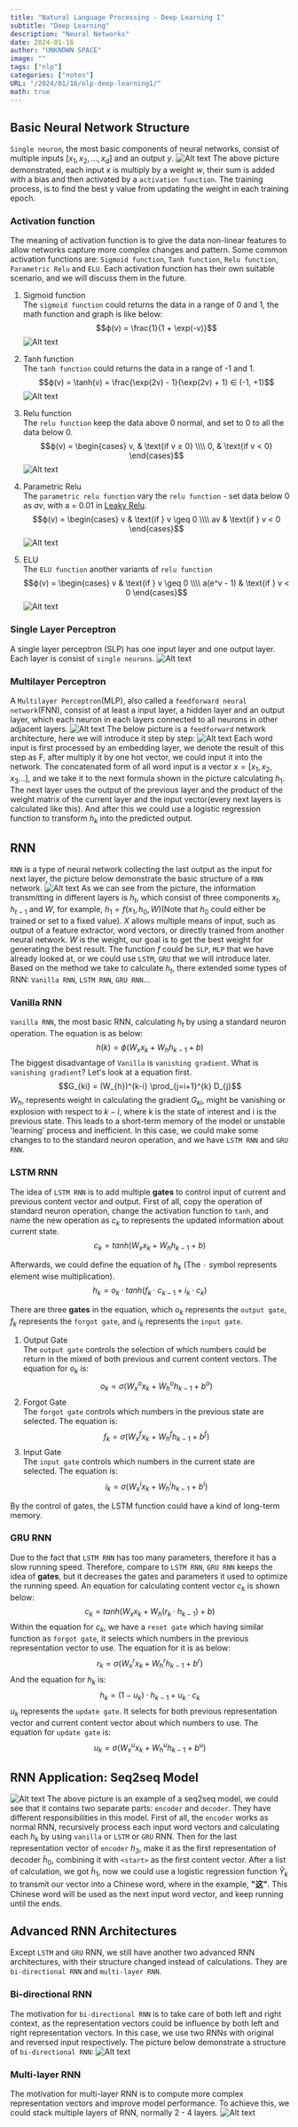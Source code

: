 ```yaml
---
title: "Natural Language Processing - Deep Learning I"
subtitle: "Deep Learning"
description: "Neural Networks"
date: 2024-01-16
author: "UNKNOWN SPACE"
image: ""
tags: ["nlp"]
categories: ["notes"]
URL: "/2024/01/16/nlp-deep-learning1/"
math: true
---
```


## Basic Neural Network Structure 
`Single neuron`, the most basic components of neural networks, consist of multiple inputs $[x_1, x_2, ..., x_d]$ and an output $y$.
![Alt text](/img/nlp-deep-1/image.png)
The above picture demonstrated, each input $x$ is multiply by a weight $w$, their sum is added with a bias and then activated by a `activation function`. The training process, is to find the best y value from updating the weight in each training epoch. 

### Activation function
The meaning of activation function is to give the data non-linear features to allow networks capture more complex changes and pattern. Some common activation functions are: `Sigmoid function`, `Tanh function`, `Relu function`, `Parametric Relu` and `ELU`. Each activation function has their own suitable scenario, and we will discuss them in the future.

1. Sigmoid function  
The `sigmoid function` could returns the data in a range of 0 and 1, the math function and graph is like below:
$$ϕ(v) = \frac{1}{1 + \exp(-v)}$$
![Alt text](/img/nlp-deep-1/image2.png)

2. Tanh function  
The `tanh function` could returns the data in a range of -1 and 1.
$$ϕ(v) = \tanh(v) = \frac{\exp(2v) - 1}{\exp(2v) + 1} ∈ (-1, +1)$$
![Alt text](/img/nlp-deep-1/image3.png)

3. Relu function  
The `relu function` keep the data above 0 normal, and set to 0 to all the data below 0.
$$ϕ(v) = \begin{cases} v, & \text{if v ≥ 0} \\\\ 0, & \text{if v < 0} \end{cases}$$
![Alt text](/img/nlp-deep-1/image4.png)

4. Parametric Relu  
The `parametric relu function` vary the `relu function` - set data below 0 as $av$, with a = 0.01 in [Leaky Relu](https://paperswithcode.com/method/leaky-relu).
$$ϕ(v) = \begin{cases} v & \text{if } v \geq 0 \\\\ av & \text{if } v < 0 \end{cases}$$
![Alt text](/img/nlp-deep-1/image5.png)

5. ELU  
The `ELU function` another variants of `relu function`
$$ϕ(v) = \begin{cases} v & \text{if } v \geq 0 \\\\ a(e^v - 1) & \text{if } v < 0 \end{cases}$$
![Alt text](/img/nlp-deep-1/image6.png)

### Single Layer Perceptron
A single layer perceptron (SLP) has one input layer and one output layer. Each layer is consist of `single neurons`.
![Alt text](/img/nlp-deep-1/image7.png)

### Multilayer Perceptron
A `Multilayer Perceptron`(MLP), also called a `feedforward neural network`(FNN), consist of at least a input layer, a hidden layer and an output layer, which each neuron in each layers connected to all neurons in other adjacent layers.
![Alt text](/img/nlp-deep-1/image8.png)
The below picture is a `feedforward` network architecture, here we will introduce it step by step:
![Alt text](/img/nlp-deep-1/image9.png)
Each word input is first processed by an embedding layer, we denote the result of this step as F, after multiply it by one hot vector, we could input it into the network. The concatenated form of all word input is a vector $x = [x_1, x_2, x_3...]$, and we take it to the next formula shown in the picture calculating $h_1$. The next layer uses the output of the previous layer and the product of the weight matrix of the current layer and the input vector(every next layers is calculated like this). And after this we could use a logistic regression function to transform $h_k$ into the predicted output.

## RNN
`RNN` is a type of neural network collecting the last output as the input for next layer, the picture below demonstrate the basic structure of a `RNN` network.
![Alt text](/img/nlp-deep-1/image10.png)
As we can see from the picture, the information transmitting in different layers is $h_t$, which consist of three components $x_t$, $h_{t-1}$ and $W$, for example, $h_1 = f(x_1, h_0, W)$(Note that $h_0$ could either be trained or set to a fixed value). $X$ allows multiple means of input, such as output of a feature extractor, word vectors, or directly trained from another neural network. $W$ is the weight, our goal is to get the best weight for generating the best result. The function $f$ could be `SLP`, `MLP` that we have already looked at, or we could use `LSTM`, `GRU` that we will introduce later. Based on the method we take to calculate $h_t$, there extended some types of RNN: `Vanilla RNN`, `LSTM RNN`, `GRU RNN`...
### Vanilla RNN
`Vanilla RNN`, the most basic RNN, calculating $h_t$ by using a standard neuron operation. The equation is as below:
$$h(k) = ϕ(W_xx_k + W_hh_{k−1} + b)$$
The biggest disadvantage of `Vanilla` is `vanishing gradient`. What is `vanishing gradient`? Let's look at a equation first.
$$G_{ki} = (W_{h})^{k-i} \prod_{j=i+1}^{k} D_{j}$$
$W_h$, represents weight in calculating the gradient $G_{ki}$, might be vanishing or explosion with respect to $k-i$, where k is the state of interest and i is the previous state. This leads to a short-term memory of the model or unstable 'learning' process and inefficient. In this case, we could make some changes to to the standard neuron operation, and we have `LSTM RNN` and `GRU RNN`.

### LSTM RNN
The idea of `LSTM RNN` is to add multiple **gates** to control input of current and previous content vector and output. First of all, copy the operation of standard neuron operation, change the activation function to `tanh`, and name the new operation as $c_k$ to represents the updated information about current state. 
$$c_k = tanh(W_xx_k + W_hh_{k−1} + b)$$

Afterwards, we could define the equation of $h_k$ (The `·` symbol represents element wise multiplication).
$$h_k = o_k · tanh(f_k · c_{k-1} + i_k · c_k)$$

There are three **gates** in the equation, which $o_k$ represents the `output gate`, $f_k$ represents the `forgot gate`, and $i_k$ represents the `input gate`. 
1. Output Gate  
The `output gate` controls the selection of which numbers could be return in the mixed of both previous and current content vectors. The equation for $o_k$ is:
$$o_k = σ(W^o_xx_k + W^o_hh_{k-1} + b^o)$$
2. Forgot Gate  
The `forgot gate` controls which numbers in the previous state are selected. The equation is:
$$f_k = σ(W^f_xx_k + W^f_hh_{k-1} + b^f)$$
3. Input Gate  
The `input gate` controls which numbers in the current state are selected. The equation is:
$$i_k = σ(W^i_xx_k + W^i_hh_{k-1} + b^i)$$

By the control of gates, the LSTM function could have a kind of long-term memory.
### GRU RNN
Due to the fact that `LSTM RNN` has too many parameters, therefore it has a slow running speed. Therefore, compare to `LSTM RNN`, `GRU RNN` keeps the idea of **gates**, but it decreases the gates and parameters it used to optimize the running speed. An equation for calculating content vector $c_k$ is shown below:
$$c_k = tanh(W_xx_k + W_h(r_k·h_{k−1}) + b)$$
Within the equation for $c_k$, we have a `reset gate` which having similar function as `forgot gate`, it selects which numbers in the previous representation vector to use. The equation for it is as below:
$$r_k = σ(W^r_xx_k + W^r_hh_{k-1} + b^r)$$
And the equation for $h_k$ is:
$$h_k = (1-u_k) · h_{k-1} + u_k · c_k$$
$u_k$ represents the `update gate`. It selects for both previous representation vector and current content vector about which numbers to use. The equation for `update gate` is:
$$u_k = σ(W^u_xx_k + W^u_hh_{k-1} + b^u)$$
## RNN Application: Seq2seq Model
![Alt text](/img/nlp-deep-1/image11.png)
The above picture is an example of a seq2seq model, we could see that it contains two separate parts: `encoder` and `decoder`. They have different responsibilities in this model. First of all, the `encoder` works as normal RNN, recursively process each input word vectors and calculating each $h_k$ by using `vanilla` or `LSTM` or `GRU` RNN. Then for the last representation vector of `encoder` $h_3$, make it as the first representation of decoder $\tilde{h}_0$, combining it with `<start>` as the first content vector. After a list of calculation, we got $\tilde{h}_1$, now we could use a logistic regression function $\tilde{Y}_k$ to transmit our vector into a Chinese word, where in the example, **"这"**. This Chinese word will be used as the next input word vector, and keep running until the ends.

## Advanced RNN Architectures
Except `LSTM` and `GRU` RNN, we still have another two advanced RNN architectures, with their structure changed instead of calculations. They are `bi-directional RNN` and `multi-layer RNN`.
### Bi-directional RNN
The motivation for `bi-directional RNN` is to take care of both left and right context, as the representation vectors could be influence by both left and right representation vectors. In this case, we use two RNNs with original and reversed input respectively. The picture below demonstrate a structure of `bi-directional RNN`:
![Alt text](/img/nlp-deep-1/image12.png)
### Multi-layer RNN
The motivation for multi-layer RNN is to compute more complex representation vectors and improve model performance. To achieve this, we could stack multiple layers of RNN, normally 2 - 4 layers.
![Alt text](/img/nlp-deep-1/image13.png)